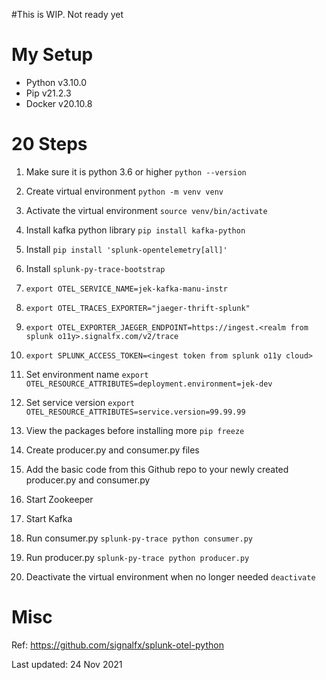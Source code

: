 #This is WIP. Not ready yet

# My Setup
- Python v3.10.0
- Pip v21.2.3
- Docker v20.10.8

# 20 Steps
1. Make sure it is python 3.6 or higher `python --version`


2. Create virtual environment `python -m venv venv`


3. Activate the virtual environment `source venv/bin/activate`


4. Install kafka python library `pip install kafka-python`


5. Install `pip install 'splunk-opentelemetry[all]'` 


6. Install `splunk-py-trace-bootstrap`


7. `export OTEL_SERVICE_NAME=jek-kafka-manu-instr`


8. `export OTEL_TRACES_EXPORTER="jaeger-thrift-splunk"`


9. `export OTEL_EXPORTER_JAEGER_ENDPOINT=https://ingest.<realm from splunk o11y>.signalfx.com/v2/trace`


10. `export SPLUNK_ACCESS_TOKEN=<ingest token from splunk o11y cloud>`


11. Set environment name `export OTEL_RESOURCE_ATTRIBUTES=deployment.environment=jek-dev`
   

12. Set service version `export OTEL_RESOURCE_ATTRIBUTES=service.version=99.99.99`


13. View the packages before installing more `pip freeze`


14. Create producer.py and consumer.py files


15. Add the basic code from this Github repo to your newly created producer.py and consumer.py


16. Start Zookeeper
    

17. Start Kafka
    

18. Run consumer.py `splunk-py-trace python consumer.py`


19. Run producer.py `splunk-py-trace python producer.py`


20. Deactivate the virtual environment when no longer needed `deactivate`


# Misc

Ref: https://github.com/signalfx/splunk-otel-python


Last updated: 24 Nov 2021